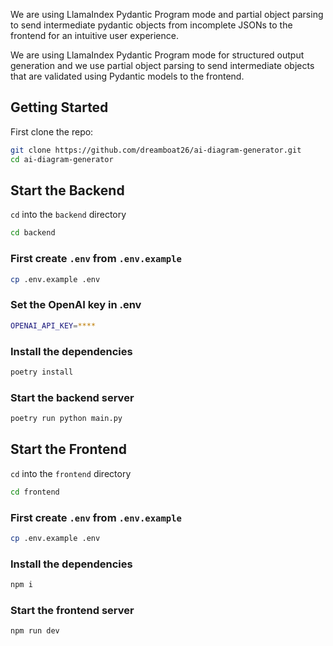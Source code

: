 We are using LlamaIndex Pydantic Program mode and partial object parsing to send intermediate pydantic objects from incomplete JSONs to the frontend for an intuitive user experience.

We are using LlamaIndex Pydantic Program mode for structured output generation and we use partial object parsing to send intermediate objects that are validated using Pydantic models to the frontend.

## Getting Started

First clone the repo:

```bash
git clone https://github.com/dreamboat26/ai-diagram-generator.git
cd ai-diagram-generator
```

## Start the Backend

`cd` into the `backend` directory

```bash
cd backend
```

### First create `.env` from `.env.example`

```bash
cp .env.example .env
```

### Set the OpenAI key in .env

```bash
OPENAI_API_KEY=****
```

### Install the dependencies

```bash
poetry install
```

### Start the backend server

```bash
poetry run python main.py
```

## Start the Frontend

`cd` into the `frontend` directory

```bash
cd frontend
```

### First create `.env` from `.env.example`

```bash
cp .env.example .env
```

### Install the dependencies

```bash
npm i
```

### Start the frontend server

```bash
npm run dev
```
